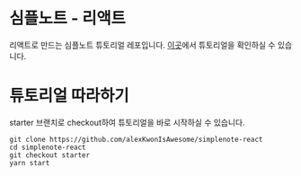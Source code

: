 # 심플노트 - 리액트

리액트로 만드는 심플노트 튜토리얼 레포입니다. [이곳](https://medium.com/@khwsc1/%EC%86%90%EC%9C%BC%EB%A1%9C-%EB%94%B0%EB%9D%BC-%EB%A7%8C%EB%93%9C%EB%8A%94-%EC%8B%AC%ED%94%8C%EB%85%B8%ED%8A%B8-%EC%95%B1-%EC%B4%88%EC%8B%AC%EC%9E%90%EB%A5%BC-%EC%9C%84%ED%95%9C-%EB%A6%AC%EC%95%A1%ED%8A%B8-%ED%8A%9C%ED%86%A0%EB%A6%AC%EC%96%BC-fa96abcf6504)에서 튜토리얼을 확인하실 수 있습니다.

# 튜토리얼 따라하기

starter 브랜치로 checkout하여 튜토리얼을 바로 시작하실 수 있습니다.

```
git clone https://github.com/alexKwonIsAwesome/simplenote-react
cd simplenote-react
git checkout starter
yarn start
```
